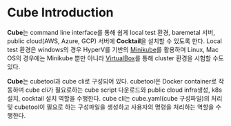 # Cube Introduction

**Cube**는 command line interface를 통해 쉽게 local test 환경, baremetal 서버, public cloud\(AWS, Azure, GCP\) 서버에 **Cocktail**을 설치할 수 있도록 한다. Local test 환경은 windows의 경우 HyperV를 기반의 [Minikube](https://github.com/kubernetes/minikube)를 활용하며 Linux, Mac OS의 경우에는 Minikube 뿐만 아니라 [VirtualBox](https://www.virtualbox.org/)를 통해 cluster 환경을 시험할 수도 있다.

**Cube**는 cubetool과 cube cli로 구성되어 있다. cubetool은 Docker container로 작동하며 cube cli가 필요로하는 cube script 다운로드와 public cloud infra생성, k8s 설치, cocktail 설치 역할을 수행한다. cube cli는 cube.yaml\(cube 구성파일\)의 처리 및 cubetool이 필요로 하는 구성파일을 생성하고 사용자의 명령을 처리하는 역할을 수행한다.

